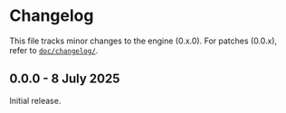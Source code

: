 # Changelog

This file tracks minor changes to the engine (0.x.0). For patches (0.0.x), refer to [`doc/changelog/`](https://github.com/orfeasliossatos/key-engine/tree/main/doc/changelog).

## 0.0.0 - 8 July 2025
Initial release. 
